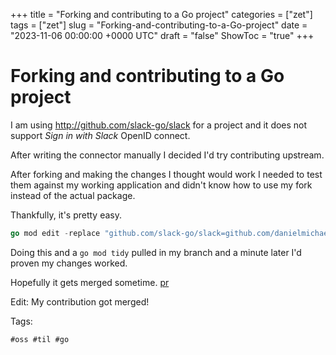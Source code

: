 +++
title = "Forking and contributing to a Go project"
categories = ["zet"]
tags = ["zet"]
slug = "Forking-and-contributing-to-a-Go-project"
date = "2023-11-06 00:00:00 +0000 UTC"
draft = "false"
ShowToc = "true"
+++

# Forking and contributing to a Go project

I am using <http://github.com/slack-go/slack> for a project and it does not support
*Sign in with Slack* OpenID connect.

After writing the connector manually I decided I'd try contributing upstream.

After forking and making the changes I thought would work I needed to test them against my
working application and didn't know how to use my fork instead of the actual package.

Thankfully, it's pretty easy.

```Go 
go mod edit -replace "github.com/slack-go/slack=github.com/danielmichaels/slack@openid-connect"
```

Doing this and a `go mod tidy` pulled in my branch and a minute later I'd proven my
changes worked.

Hopefully it gets merged sometime. [pr](https://github.com/slack-go/slack/pull/1242)

Edit: My contribution got merged! 

Tags:

    #oss #til #go
